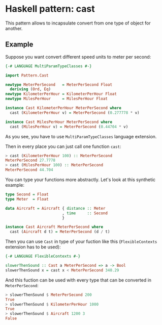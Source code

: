 # Haskell pattern: cast

This pattern allows to incapsulate convert from one type of object for another.

## Example

Suppose you want convert different speed units to meter per second:

``` haskell
{-# LANGUAGE MultiParamTypeClasses #-}

import Pattern.Cast

newtype MeterPerSecond   = MeterPerSecond Float
  deriving (Ord, Eq)
newtype KilometerPerHour = KilometerPerHour Float
newtype MilesPerHour     = MilesPerHour Float

instance Cast KilometerPerHour MeterPerSecond where
  cast (KilometerPerHour v) = MeterPerSecond (0.277778 * v)

instance Cast MilesPerHour MeterPerSecond where
  cast (MilesPerHour v) = MeterPerSecond (0.44704 * v)
```

As you see, you have to use `MultiParamTypeClasses` language extension.

Then in every place you can just call one function `cast`:

``` haskell
> cast (KilometerPerHour 100) :: MeterPerSecond
MeterPerSecond 27.7778
> cast (MilesPerHour 100) :: MeterPerSecond
MeterPerSecond 44.704
```

You can type your functions more abstractly. Let's look at this synthetic example:

``` haskell
type Second = Float
type Meter  = Float

data Aircraft = Aircraft { distance :: Meter
                         , time     :: Second
                         }

instance Cast Aircraft MeterPerSecond where
  cast (Aircraft d t) = MeterPerSecond (d / t)
```

Then you can use `Cast` in type of your fuction like this (`FlexibleContexts` extension has to be used):

``` haskell
{-# LANGUAGE FlexibleContexts #-}

slowerThenSound :: Cast a MeterPerSecond => a -> Bool
slowerThenSound x = cast x < MeterPerSecond 340.29
```

And this fuction can be used with every type that can be converted in `MeterPerSecond`:

``` haskell
> slowerThenSound $ MeterPerSecond 200
True
> slowerThenSound $ KilometerPerHour 1000
True
> slowerThenSound $ Aircraft 1200 3
False
```

